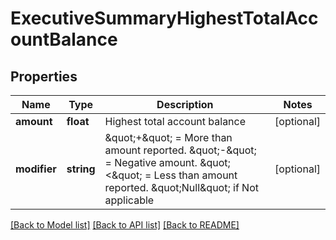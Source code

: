 # ExecutiveSummaryHighestTotalAccountBalance

## Properties
Name | Type | Description | Notes
------------ | ------------- | ------------- | -------------
**amount** | **float** | Highest total account balance | [optional] 
**modifier** | **string** | \&quot;+\&quot; &#x3D; More than amount reported. \&quot;-\&quot; &#x3D; Negative amount. \&quot;&lt;\&quot; &#x3D; Less than amount reported. \&quot;Null\&quot; if Not applicable | [optional] 

[[Back to Model list]](../README.md#documentation-for-models) [[Back to API list]](../README.md#documentation-for-api-endpoints) [[Back to README]](../README.md)


